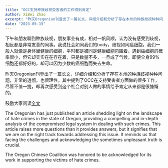```yaml
---
title: "OCC支持种族歧视受害者的工作得到肯定"
author: XiBei Zhao
excerpt: "昨天Oregonian刊登出了一篇长文，详细介绍和分析了存在本州的种族歧视种种问题，非常的透彻，也很理性。其中提到了OCC在支持受害者方面做的很多工作，尽管不值一提，却再次感受到这个社会对别人做的事情给予肯定从来都是很慷慨的。鼓励大家阅读全文。"
date: "2023-05-15"
---
```


下午和朋友聊到种族歧视，朋友事业有成，相对一帆风顺，认为没有感受到歧视，相反都是非常友善的同事。我说社会如同我们的body，歧视如同癌细胞，我们一般人就像是身体里健康的细胞，平时都是被同是健康细胞包围着，遇到癌细胞的概率很小，但它却实实在在存在着，只是数量不多，一旦成了气候，即便全身99%细胞还都好好的，却可以因为少数的癌细胞而失去生命。

昨天Oregonian刊登出了一篇长文，详细介绍和分析了存在本州的种族歧视种种问题，非常的透彻，也很理性。其中提到了OCC在支持受害者方面做的很多工作，尽管不值一提，却再次感受到这个社会对别人做的事情给予肯定从来都是很慷慨的。

鼓励大家阅读[全文](https://www.oregonlive.com/news/2023/05/hundreds-of-oregon-hate-crimes-go-unprosecuted-every-year-heres-why.html)

The Oregonian has just published an article shedding light on the landscape of hate crimes in the state of Oregon, providing a compelling and in-depth analysis of the compromised legal system in dealing with such crimes. This article raises more questions than it provides answers, but it signifies that we are on the right track towards addressing this issue. It reminds us that facing the challenges and acknowledging the sometimes unpleasant truth is crucial.

The Oregon Chinese Coalition was honored to be acknowledged for its work in supporting the victims of hate crimes.
